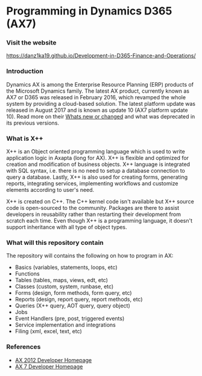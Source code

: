 # Programming in Dynamics D365 (AX7)

### Visit the website

https://danz1ka19.github.io/Development-in-D365-Finance-and-Operations/

### Introduction

Dynamics AX is among the Enterprise Resource Planning (ERP) products of the Microsoft Dynamics family. The latest AX product, currently known as AX7 or D365 was released in February 2016, which revamped the whole system by providing a cloud-based solution. The latest platform update was released in August 2017 and is known as update 10 (AX7 platform update 10). Read more on their [Whats new or changed](https://docs.microsoft.com/en-us/dynamics365/unified-operations/dev-itpro/get-started/whats-new-changed) and what was deprecated in its previous versions.

### What is X++

X++ is an Object oriented programming language which is used to write application logic in Axapta (long for AX). X++ is flexible and optimized for creation and modification of business objects. X++ language is integrated with SQL syntax, i.e. there is no need to setup a database connection to query a database. Lastly, X++ is also used for creating forms, generating reports, integrating services, implementing workflows and customize elements according to user's need. 

X++ is created on C++. The C++ kernel code isn't available but X++ source code is open-sourced to the community. Packages are there to assist developers in reusability rather than restarting their development from scratch each time. Even though X++ is a programming language, it doesn't support inheritance with all type of object types. 


### What will this repository contain

The repository will contains the following on how to program in AX:

- Basics (variables, statements, loops, etc)
- Functions
- Tables (tables, maps, views, edt, etc)
- Classes (custom, system, runbase, etc)
- Forms (design, form methods, form query, etc)
- Reports (design, report query, report methods, etc)
- Queries (X++ query, AOT query, query object)
- Jobs
- Event Handlers (pre, post, triggered events)
- Service implementation and integrations
- Filing (xml, excel, text, etc)

### References

- [AX 2012 Developer Homepage](https://msdn.microsoft.com/en-us/library/hh881815.aspx)
- [AX 7 Developer Homepage](https://docs.microsoft.com/en-us/dynamics365/unified-operations/dev-itpro/dev-tools/developer-home-page)
